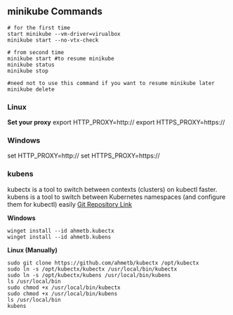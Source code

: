 ## minikube Commands
```
# for the first time
start minikube --vm-driver=virualbox 
minikube start --no-vtx-check

# from second time
minikube start #to resume minikube
minikube status
minikube stop

#need not to use this command if you want to resume minikube later
minikube delete 
```

### Linux 
**Set your proxy**
export HTTP_PROXY=http://<proxy hostname:port>
export HTTPS_PROXY=https://<proxy hostname:port>

### Windows
set HTTP_PROXY=http://<proxy hostname:port>
set HTTPS_PROXY=https://<proxy hostname:port>

### kubens
kubectx is a tool to switch between contexts (clusters) on kubectl faster.
kubens is a tool to switch between Kubernetes namespaces (and configure them for kubectl) easily
[Git Repository Link](https://github.com/ahmetb/kubectx)

**Windows**
```
winget install --id ahmetb.kubectx
winget install --id ahmetb.kubens
```
**Linux (Manually)**
```
sudo git clone https://github.com/ahmetb/kubectx /opt/kubectx
sudo ln -s /opt/kubectx/kubectx /usr/local/bin/kubectx
sudo ln -s /opt/kubectx/kubens /usr/local/bin/kubens
ls /usr/local/bin
sudo chmod +x /usr/local/bin/kubectx
sudo chmod +x /usr/local/bin/kubens
ls /usr/local/bin
kubens
```

